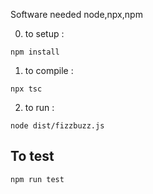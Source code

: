 Software needed node,npx,npm

0. to setup : 

```npm install```

1. to compile :

```npx tsc```

2. to run :

```node dist/fizzbuzz.js```

## To test

```npm run test```